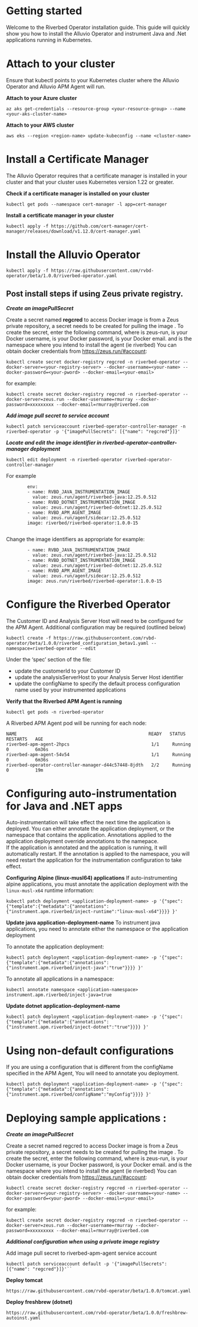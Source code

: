  

# Getting started
Welcome to the Riverbed Operator installation guide. This guide will quickly show you how to install the Alluvio Operator and instrument Java and .Net applications running in Kubernetes.

# Attach to your cluster
Ensure that kubectl points to your Kubernetes cluster where the Alluvio Operator and Alluvio APM Agent will run.

**Attach to your Azure cluster**
```
az aks get-credentials --resource-group <your-resource-group> --name <your-aks-cluster-name>
```

**Attach to your AWS cluster**
```
aws eks --region <region-name> update-kubeconfig --name <cluster-name>
```

# Install a Certificate Manager
The Alluvio Operator requires that a certificate manager is installed in your cluster and that your cluster uses Kubernetes version 1.22 or greater.

**Check if a certificate manager is installed on your cluster**
```
kubectl get pods --namespace cert-manager -l app=cert-manager
```
**Install a certificate manager in your cluster**
```
kubectl apply -f https://github.com/cert-manager/cert-manager/releases/download/v1.12.0/cert-manager.yaml
```

# Install the Alluvio Operator


```
kubectl apply -f https://raw.githubusercontent.com/rvbd-operator/beta/1.0.0/riverbed-operator.yaml
```

## Post install steps if using Zeus private registry.


***Create an imagePullSecret***

Create a secret named **regcred** to access Docker image is from a Zeus private repository, a secret needs to be created for pulling the image . To create the secret, enter the following command, where <your-registry-server> is zeus-run, <your-name> is your Docker username, <your-pword> is your Docker password, <your-email> is your Docker email.   and <your-namespace> is the namespace where you intend to install the agent (ie riverbed)  You can obtain docker credentials from https://zeus.run/#account:

```
kubectl create secret docker-registry regcred -n riverbed-operator --docker-server=<your-registry-server> --docker-username=<your-name> --docker-password=<your-pword> --docker-email=<your-email>
```
for example:
```
kubectl create secret docker-registry regcred -n riverbed-operator --docker-server=zeus.run --docker-username=rmurray --docker-password=xxxxxxxxx --docker-email=rmurray@riverbed.com

```

***Add image pull secret to service account***
```
kubectl patch serviceaccount riverbed-operator-controller-manager -n riverbed-operator -p '{"imagePullSecrets": [{"name": "regcred"}]}'
```

***Locate and edit the image identifier in riverbed-operator-controller-manager deployment***

```
kubectl edit deployment -n riverbed-operator riverbed-operator-controller-manager
```

For example
```
        env:
        - name: RVBD_JAVA_INSTRUMENTATION_IMAGE
          value: zeus.run/agent/riverbed-java:12.25.0.512
        - name: RVBD_DOTNET_INSTRUMENTATION_IMAGE
          value: zeus.run/agent/riverbed-dotnet:12.25.0.512
        - name: RVBD_APM_AGENT_IMAGE
          value: zeus.run/agent/sidecar:12.25.0.512
        image: riverbed/riverbed-operator:1.0.0-15


```
Change the image identifiers as appropriate for example:

```
        - name: RVBD_JAVA_INSTRUMENTATION_IMAGE
          value: zeus.run/agent/riverbed-java:12.25.0.512
        - name: RVBD_DOTNET_INSTRUMENTATION_IMAGE
          value: zeus.run/agent/riverbed-dotnet:12.25.0.512
        - name: RVBD_APM_AGENT_IMAGE
          value: zeus.run/agent/sidecar:12.25.0.512
        image: zeus.run/riverbed/riverbed-operator:1.0.0-15

```

# Configure the Riverbed Operator


The Customer ID and Analysis Server Host will need to be configured for the APM Agent. Additional configuration may be required (outlined below)


```
kubectl create -f https://raw.githubusercontent.com/rvbd-operator/beta/1.0.0/riverbed_configuration_betav1.yaml --namespace=riverbed-operator --edit
```

Under the ‘spec’ section of the file:
- update the customerId to your Customer ID
- update the analysisServerHost to your Analysis Server Host identifier
- update the configName to specify the default process configuration name used by your instrumented applications

**Verify that the Riverbed APM Agent is running**

```
kubectl get pods -n riverbed-operator
```

A Riverbed APM Agent pod will be running for each node:

```
NAME                                                  READY   STATUS    RESTARTS   AGE
riverbed-apm-agent-2hpcs                               1/1     Running   0          6m36s
riverbed-apm-agent-54v54                               1/1     Running   0          6m36s
riverbed-operator-controller-manager-d44c57448-8jdth   2/2     Running   0          19m
```

# Configuring auto-instrumentation for Java and .NET apps
Auto-instrumentation will take effect the next time the application is deployed.  You can either annotate the application deployment, or the 
namespace that contains the application.  Annotations applied to the application deployment override annotations to the namepace.  
If the application is annotated and the application is running, it will automatically restart.  If the annotation is applied to the namespace, 
you will need restart the application for the instrumentation configuration to take effect.

**Configuring Alpine (linux-musl64) applications**
If auto-instrumenting alpine applications, you must annotate the application deployment with the `linux-musl-x64` runtime information:
```
kubectl patch deployment <application-deployment-name> -p '{"spec": {"template":{"metadata":{"annotations":{"instrument.apm.riverbed/inject-runtime":"linux-musl-x64"}}}} }'
```

**Update java application-deployment-name**
To instrument java applications,  you need to annotate either the namespace or the application deployment

To annotate the application deployment:
```
kubectl patch deployment <application-deployment-name> -p '{"spec": {"template":{"metadata":{"annotations":{"instrument.apm.riverbed/inject-java":"true"}}}} }'
```
To annotate all applications in a namespace:

```
kubectl annotate namespace <application-namespace> instrument.apm.riverbed/inject-java=true
```

**Update dotnet application-deployment-name**
```
kubectl patch deployment <application-deployment-name> -p '{"spec": {"template":{"metadata":{"annotations":{"instrument.apm.riverbed/inject-dotnet":"true"}}}} }'
```
# Using non-default configurations
If you are using a configuration that is different from the configName specified in the APM Agent,  You will need to annotate you deployment.
```
kubectl patch deployment <application-deployment-name> -p '{"spec": {"template":{"metadata":{"annotations":{"instrument.apm.riverbed/configName":"myConfig"}}}} }'
```

# Deploying sample applications :

***Create an imagePullSecret***

Create a secret named regcred to access Docker image is from a Zeus private repository, a secret needs to be created for pulling the image . To create the secret, enter the following command, where <your-registry-server> is zeus-run, <your-name> is your Docker username, <your-pword> is your Docker password, <your-email> is your Docker email.   and <your-namespace> is the namespace where you intend to install the agent (ie riverbed)  You can obtain docker credentials from https://zeus.run/#account:

```
kubectl create secret docker-registry regcred -n riverbed-operator --docker-server=<your-registry-server> --docker-username=<your-name> --docker-password=<your-pword> --docker-email=<your-email>
```
for example:
```
kubectl create secret docker-registry regcred -n riverbed-operator --docker-server=zeus.run --docker-username=rmurray --docker-password=xxxxxxxxx --docker-email=rmurray@riverbed.com

```

***Additional configuration when using a private image registry***

Add image pull secret to riverbed-apm-agent service account
```
kubectl patch serviceaccount default -p '{"imagePullSecrets": [{"name": "regcred"}]}'``
```

**Deploy tomcat**
```
https://raw.githubusercontent.com/rvbd-operator/beta/1.0.0/tomcat.yaml
```

**Deploy freshbrew (dotnet)**
```
https://raw.githubusercontent.com/rvbd-operator/beta/1.0.0/freshbrew-autoinst.yaml

```